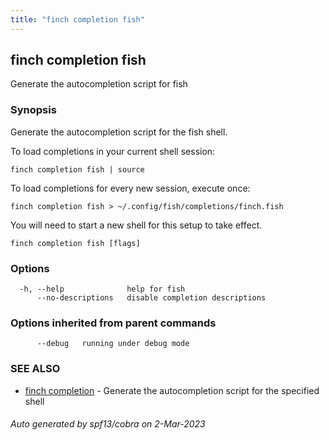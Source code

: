 ```yaml
---
title: "finch completion fish"
---
```

## finch completion fish

Generate the autocompletion script for fish

### Synopsis

Generate the autocompletion script for the fish shell.

To load completions in your current shell session:

	finch completion fish | source

To load completions for every new session, execute once:

	finch completion fish > ~/.config/fish/completions/finch.fish

You will need to start a new shell for this setup to take effect.


```
finch completion fish [flags]
```

### Options

```
  -h, --help              help for fish
      --no-descriptions   disable completion descriptions
```

### Options inherited from parent commands

```
      --debug   running under debug mode
```

### SEE ALSO

* [finch completion](../finch_completion/)	 - Generate the autocompletion script for the specified shell

###### Auto generated by spf13/cobra on 2-Mar-2023
